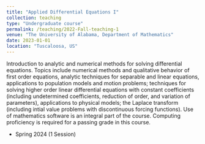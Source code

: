 ```yaml
---
title: "Applied Differential Equations I"
collection: teaching
type: "Undergraduate course"
permalink: /teaching/2022-Fall-teaching-1
venue: "The University of Alabama, Department of Mathematics"
date: 2023-01-01
location: "Tuscaloosa, US"
---
```


Introduction to analytic and numerical methods for solving differential equations. Topics include numerical methods and qualitative behavior of first order equations, analytic techniques for separable and linear equations, applications to population models and motion problems; techniques for solving higher order linear differential equations with constant coefficients (including undetermined coefficients, reduction of order, and variation of parameters), applications to physical models; the Laplace transform (including intial value problems with discontinuous forcing functions). Use of mathematics software is an integral part of the course. Computing proficiency is required for a passing grade in this course.

* Spring 2024 (1 Session)


